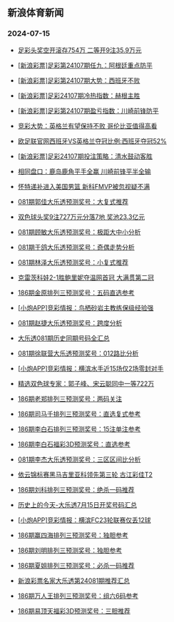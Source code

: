 ## 新浪体育新闻 
### 2024-07-15

+ [足彩头奖空开滚存754万 二等开9注35.9万元](https://sports.sina.com.cn/l/2024-07-14/doc-incczzse9180895.shtml)

+ [[新浪彩票]足彩第24107期任九：阿根廷重点防平](https://sports.sina.com.cn/l/2024-07-14/doc-incczzsk3354449.shtml)

+ [[新浪彩票]足彩第24107期大势：西班牙不败](https://sports.sina.com.cn/l/2024-07-14/doc-incczzsc3022042.shtml)

+ [[新浪彩票]足彩24107期冷热指数：赫根主胜](https://sports.sina.com.cn/l/2024-07-14/doc-inceanfx2830998.shtml)

+ [[新浪彩票]足彩第24107期盈亏指数：川崎前锋防平](https://sports.sina.com.cn/l/2024-07-14/doc-incczzsc3025502.shtml)

+ [竞彩大势：英格兰有望保持不败 哥伦比亚值得高看](https://sports.sina.com.cn/l/2024-07-14/doc-incczzsc3026272.shtml)

+ [欧足联官网西班牙VS英格兰夺冠比例:西班牙夺冠52%](https://sports.sina.com.cn/l/2024-07-14/doc-inccwkrt7734302.shtml)

+ [[新浪彩票]足彩24107期投注策略：清水鼓动客胜](https://sports.sina.com.cn/l/2024-07-14/doc-incczzse9183265.shtml)

+ [相同盘口：鹿岛鹿角平手全赢 川崎前锋平半全输](https://sports.sina.com.cn/l/2024-07-14/doc-inceanha5747859.shtml)

+ [怀特递补进入美国男篮 新科FMVP被忽视疑不满](https://sports.sina.com.cn/basketball/nba/2024-07-14/doc-inceasqa3089693.shtml)

+ [081期郭佳大乐透预测奖号：大复式推荐](https://sports.sina.com.cn/l/2024-07-14/doc-inceaspv2785639.shtml)

+ [双色球头奖9注727万元分落7地 奖池23.3亿元](https://sports.sina.com.cn/l/2024-07-14/doc-incecimz2511468.shtml)

+ [081期顾敏大乐透预测奖号：极距大中小分析](https://sports.sina.com.cn/l/2024-07-14/doc-inceaspv2785281.shtml)

+ [081期于鸽大乐透预测奖号：奇偶走势分析](https://sports.sina.com.cn/l/2024-07-14/doc-inceasqa3117647.shtml)

+ [081期林泽大乐透预测奖号：小复式推荐](https://sports.sina.com.cn/l/2024-07-14/doc-inceaspv2786282.shtml)

+ [克雷茨科娃2-1胜鲍里妮夺温网首冠 大满贯第二冠](https://sports.sina.com.cn/tennis/wta/2024-07-14/doc-incczzsh5964503.shtml)

+ [186期金原排列三预测奖号：五码直选参考](https://sports.sina.com.cn/l/2024-07-14/doc-inceasqa3114345.shtml)

+ [[小炮APP]竞彩情报：鸟栖砂岩主教练保级经验强](https://sports.sina.com.cn/l/2024-07-14/doc-inceaspy5684957.shtml)

+ [081期赵捷大乐透预测奖号：跨度分析](https://sports.sina.com.cn/l/2024-07-14/doc-inceaspw8920379.shtml)

+ [大乐透081期历史同期号码全汇总](https://sports.sina.com.cn/l/2024-07-14/doc-inceawvz9768755.shtml)

+ [081期徐联营大乐透预测奖号：012路比分析](https://sports.sina.com.cn/l/2024-07-14/doc-inceaspy5697425.shtml)

+ [[小炮APP]竞彩情报：横滨水手近15场仅2场零封对手](https://sports.sina.com.cn/l/2024-07-14/doc-inceaspy5685398.shtml)

+ [精选双色球专家：郭子峰、宋云聪同中一等722万](https://sports.sina.com.cn/l/2024-07-14/doc-inceaspv2749548.shtml)

+ [186期老郑排列三预测奖号：两码关注](https://sports.sina.com.cn/l/2024-07-14/doc-inceaspw8916518.shtml)

+ [186期司马千排列三预测奖号：直选复式参考](https://sports.sina.com.cn/l/2024-07-14/doc-inceasqa3113073.shtml)

+ [186期李白石排列三预测奖号：15注单注参考](https://sports.sina.com.cn/l/2024-07-14/doc-inceaspy5693232.shtml)

+ [186期李白石福彩3D预测奖号：直选参考](https://sports.sina.com.cn/l/2024-07-14/doc-inceasqa3112259.shtml)

+ [081期李杰大乐透预测奖号：三区区间比分析](https://sports.sina.com.cn/l/2024-07-14/doc-inceaspy5696910.shtml)

+ [依云锦标赛黑马吉里亚科领先第三轮 古江彩佳T2](https://sports.sina.com.cn/golf/lpga/2024-07-14/doc-incczvkk6069590.shtml)

+ [186期刘科排列三预测奖号：绝杀一码推荐](https://sports.sina.com.cn/l/2024-07-14/doc-inceaspw8915959.shtml)

+ [历史上的今天-大乐透7月15日开奖号码汇总](https://sports.sina.com.cn/l/2024-07-14/doc-inceawvz9770282.shtml)

+ [[小炮APP]竞彩情报：横滨FC23轮联赛仅丢12球](https://sports.sina.com.cn/l/2024-07-14/doc-inceaspw8907403.shtml)

+ [186期赢四海排列三预测奖号：独胆参考](https://sports.sina.com.cn/l/2024-07-14/doc-inceaspv2780914.shtml)

+ [186期刘明排列三预测奖号：独胆参考](https://sports.sina.com.cn/l/2024-07-14/doc-inceasqa3113524.shtml)

+ [186期夏姐排列三预测奖号：必杀一码推荐](https://sports.sina.com.cn/l/2024-07-14/doc-inceasqa3112715.shtml)

+ [新浪彩票名家大乐透第24081期推荐汇总](https://sports.sina.com.cn/l/2024-07-14/doc-inceawvu8794590.shtml)

+ [186期万人王排列三预测奖号：组六6码参考](https://sports.sina.com.cn/l/2024-07-14/doc-inceasqa3112903.shtml)

+ [186期易顶天福彩3D预测奖号：三胆推荐](https://sports.sina.com.cn/l/2024-07-14/doc-inceaspv2780131.shtml)

